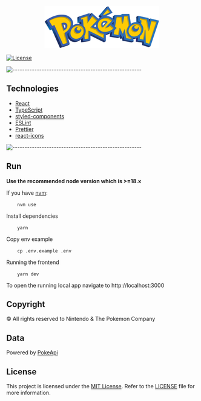 <p align="center">
  <img alt="Pokemon logo" src="public/static/images/pokemon-logo.png" />
</p>

[![License](https://img.shields.io/badge/license-MIT-blue.svg)](https://opensource.org/licenses/MIT)


![-----------------------------------------------------](https://raw.githubusercontent.com/andreasbm/readme/master/assets/lines/colored.png)

## Technologies

- [React](https://github.com/facebook/react)
- [TypeScript](https://www.typescriptlang.org/)
- [styled-components](https://github.com/styled-components/styled-components)
- [ESLint](https://github.com/eslint/eslint)
- [Prettier](https://github.com/prettier/prettier)
- [react-icons](https://react-icons.github.io/react-icons)

![-----------------------------------------------------](https://raw.githubusercontent.com/andreasbm/readme/master/assets/lines/colored.png)

## Run

**Use the recommended node version which is >=18.x**

If you have [nvm](https://github.com/nvm-sh/nvm#installing-and-updating):

```shell
    nvm use
```

Install dependencies

```shell
    yarn
```

Copy env example

```shell
    cp .env.example .env
```

Running the frontend

```shell
    yarn dev
```

To open the running local app navigate to http://localhost:3000

## Copyright

&copy; All rights reserved to Nintendo & The Pokemon Company

## Data

Powered by [PokeApi](https://pokeapi.co/)

## License
This project is licensed under the [MIT License](https://opensource.org/license/mit/). Refer to the [LICENSE](./LICENSE) file for more information.
